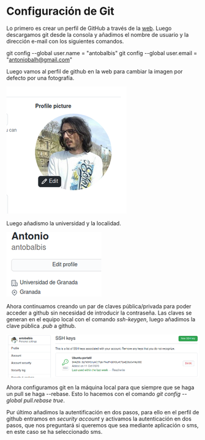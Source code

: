 # Configuración de Git
Lo primero es crear un perfil de GitHub a través de la [web](https://github.com). Luego descargamos git desde la consola y añadimos el nombre de usuario y la dirección e-mail con los siguientes comandos.

git config --global user.name = "antobalbis"
git config --global user.email = "antoniobalh@gmail.com"

Luego vamos al perfil de github en la web para cambiar la imagen por defecto por una fotografía.

![imagen 1](https://github.com/antobalbis/CC-20-21-antoniobalbis/blob/main/docs/imagenes/Captura%20de%20pantalla%20de%202020-10-18%2019-44-05.png)

Luego añadismo la universidad y la localidad.

![imagen 4](https://github.com/antobalbis/CC-20-21-antoniobalbis/blob/main/docs/imagenes/Captura%20de%20pantalla%20de%202020-10-19%2018-34-13.png)

Ahora continuamos creando un par de claves pública/privada para poder acceder a github sin necesidad de introducir la contraseña. Las claves se generan en el equipo local con el comando *ssh-keygen*, luego añadimos la clave pública *.pub* a github.

![imagen 3](https://github.com/antobalbis/CC-20-21-antoniobalbis/blob/main/docs/imagenes/Captura%20de%20pantalla%20de%202020-10-18%2019-58-41.png)

Ahora configuramos git en la máquina local para que siempre que se haga un pull se haga --rebase. Esto lo hacemos con el comando *git config --global pull.rebase true*.

Pur último añadimos la autentificación en dos pasos, para ello en el perfil de github entramos en *security account* y activamos la autenticación en dos pasos, que nos preguntará si queremos que sea mediante aplicación o sms, en este caso se ha seleccionado sms.